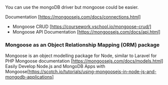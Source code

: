 You can use the mongoDB driver but mongoose could be easier.

Documentation [https://mongoosejs.com/docs/connections.html]

* Mongoose CRUD [https://coursework.vschool.io/mongoose-crud/]
* Mongoose API Documentation [https://mongoosejs.com/docs/api.html]
### Mongoose as an Object Relationship Mapping (ORM) package
Mongoose is an object modelling package for Node, similar to Laravel for PHP
Mongoose documentation [https://mongoosejs.com/docs/models.html]
Easily Develop Node.js and MongoDB Apps with Mongoose[https://scotch.io/tutorials/using-mongoosejs-in-node-js-and-mongodb-applications]
